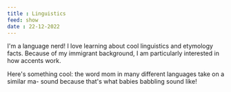 ```yaml
---
title : Linguistics
feed: show
date : 22-12-2022
---
```


I'm a language nerd! I love learning about cool linguistics and etymology facts. Because of my immigrant background, I am particularly interested in how accents work.

Here's something cool: the word mom in many different languages take on a similar ma- sound because that's what babies babbling sound like!
